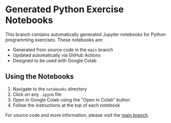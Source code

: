 # Generated Python Exercise Notebooks

This branch contains automatically generated Jupyter notebooks for Python programming exercises. These notebooks are:
- Generated from source code in the `main` branch
- Updated automatically via GitHub Actions
- Designed to be used with Google Colab

## Using the Notebooks

1. Navigate to the `notebooks` directory
2. Click on any `.ipynb` file
3. Open in Google Colab using the "Open in Colab" button
4. Follow the instructions at the top of each notebook

For source code and more information, please visit the [main branch](https://github.com/kokimoribe/python_exercises).